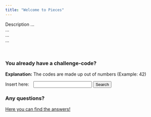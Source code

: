 ```yaml
---
title: "Welcome to Pieces"
---
```


<link rel="stylesheet" href="../customStyles.css">
<script type="text/javascript" src="../jquery.min.js"></script>
<script type="text/javascript" src="../start.js"></script>

<p>Description ... <br> ... <br> ... <br>...</p>
<br>
<h3>You already have a challenge-code?</h3>
<p><b>Explanation:</b> The codes are made up out of numbers (Example: 42)</p>
<p>Insert here:
<input id="codeInput" type="text" class="button" style="margin-left: 10px;">
<input id="submitInput" type="button" class="button" value="Search">
</p>
<h3>Any questions?</h3>
<p><a href="./qa.html">Here you can find the answers!</a></p>

